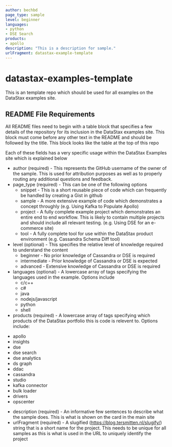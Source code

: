 ```yaml
---
author: bechbd
page_type: sample
level: beginner
languages:
- python
- DSE Search
products:
- apollo
description: "This is a description for sample."
urlFragment: datastax-example-template
---
```


# datastax-examples-template
This is an template repo which should be used for all examples on the DataStax examples site.  

## README File Requirements
All README files need to begin with a table block that specifies a few details of the repository for its inclusion in the DataStax examples site.  This block must come before any other text in the README and should be followed by the title.  This block looks like the table at the top of this repo

Each of these fields has a very specific usage within the DataStax Examples site which is explained below
* author (required) - This represents the GitHub username of the owner of the sample.  This is used for attribution purposes as well as to properly routing any additional questions and feedback.
* page_type (required) - This can be one of the following options
  - snippet - This is a short reusable piece of code which can frequently be handled by creating a Gist in github
  - sample - A more extensive example of code which demonstrates a concept throughly (e.g. Using Kafka to Populate Apollo)
  - project - A fully complete example project which demonstrates an entire end to end workflow.  This is likely to contain multiple projects and should include all relevant testing.  (e.g. Using DSE for an e-commerce site)
  - tool - A fully complete tool for use within the DataStax product environment (e.g. Cassandra Schema Diff tool)
 * level (optional) - This specifies the relative level of knowledge required to understand the content
   - beginner - No prior knowledge of Cassandra or DSE is required
   - intermediate - Prior knowledge of Cassandra or DSE is expected
   - advanced - Extensive knowledge of Cassandra or DSE is required
 * languages (optional) - A lowercase array of tags specifying the languages used in the example.  Options include 
    - c/c++
    - c#
    - java
    - nodejs/javascript
    - python
    - shell
 * products (required) - A lowercase array of tags specifying which products of the DataStax portfolio this is code is relevent to.  Options include:
  - apollo
  - insights
  - dse
  - dse search
  - dse analytics
  - ds graph
  - ddac
  - cassandra
  - studio
  - kafka connector
  - bulk loader
  - drivers
  - opscenter
* description (required) - An informative few sentences to describe what the sample does.  This is what is shown on the card in the main site
* urlFragment (required) - A slugified (https://blog.tersmitten.nl/slugify/) string that is a short name for the project.  This needs to be unique for all samples as this is what is used in the URL to uniquely identify the project
 
